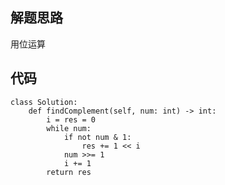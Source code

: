 ## 解题思路
 
用位运算







## 代码


```
class Solution:
    def findComplement(self, num: int) -> int:
        i = res = 0
        while num:
            if not num & 1:
                res += 1 << i
            num >>= 1
            i += 1
        return res
```



